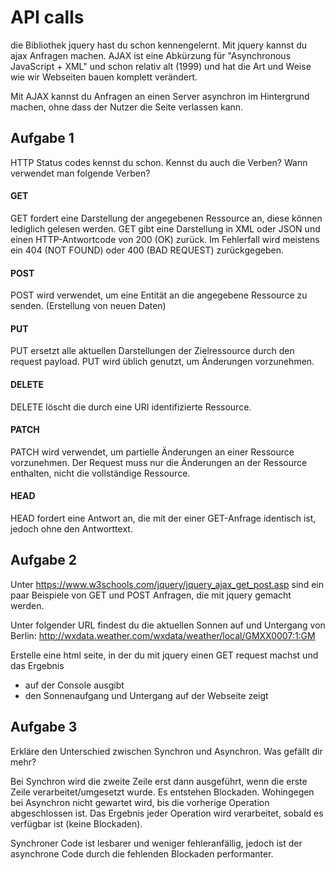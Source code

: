 API calls
=========

die Bibliothek jquery hast du schon kennengelernt. Mit jquery kannst du ajax Anfragen machen. AJAX ist eine Abkürzung für "Asynchronous JavaScript + XML" und schon relativ alt (1999) und hat die Art und Weise wie wir Webseiten bauen komplett verändert.

Mit AJAX kannst du Anfragen an einen Server asynchron im Hintergrund machen, ohne dass der Nutzer die Seite verlassen kann.


Aufgabe 1
---------

HTTP Status codes kennst du schon. Kennst du auch die Verben? Wann verwendet man folgende Verben?

#### GET
  GET fordert eine Darstellung der angegebenen Ressource an, diese können lediglich gelesen werden. GET gibt eine Darstellung in XML oder JSON und einen HTTP-Antwortcode von 200 (OK) zurück. Im Fehlerfall wird meistens ein 404 (NOT FOUND) oder 400 (BAD REQUEST) zurückgegeben. 
#### POST
POST wird verwendet, um eine Entität an die angegebene Ressource zu senden. (Erstellung von neuen Daten)
#### PUT 
PUT ersetzt alle aktuellen Darstellungen der Zielressource durch den request payload. PUT wird üblich genutzt, um Änderungen vorzunehmen. 
#### DELETE 
DELETE löscht die durch eine URI identifizierte Ressource. 
#### PATCH 
PATCH wird verwendet, um partielle Änderungen an einer Ressource vorzunehmen. Der Request muss nur die Änderungen an der Ressource enthalten, nicht die vollständige Ressource.
#### HEAD 
HEAD fordert eine Antwort an, die mit der einer GET-Anfrage identisch ist, jedoch ohne den Antworttext.


Aufgabe 2
-----------

Unter https://www.w3schools.com/jquery/jquery_ajax_get_post.asp sind ein paar Beispiele von GET und POST Anfragen, die mit jquery gemacht werden.

Unter folgender URL findest du die aktuellen Sonnen auf und Untergang von Berlin: http://wxdata.weather.com/wxdata/weather/local/GMXX0007:1:GM

Erstelle eine html seite, in der du mit jquery einen GET request machst und das Ergebnis
- auf der Console ausgibt
- den Sonnenaufgang und Untergang auf der Webseite zeigt


Aufgabe 3
---------

Erkläre den Unterschied zwischen Synchron und Asynchron. Was gefällt dir mehr?

Bei Synchron wird die zweite Zeile erst dann ausgeführt, wenn die erste Zeile verarbeitet/umgesetzt wurde.
Es entstehen Blockaden.
Wohingegen bei Asynchron nicht gewartet wird, bis die vorherige Operation abgeschlossen ist.
Das Ergebnis jeder Operation wird verarbeitet, sobald es verfügbar ist (keine Blockaden).

Synchroner Code ist lesbarer und weniger fehleranfällig, jedoch ist der asynchrone Code durch die fehlenden Blockaden performanter.